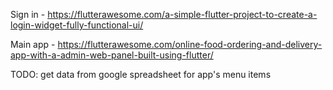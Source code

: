 Sign in - https://flutterawesome.com/a-simple-flutter-project-to-create-a-login-widget-fully-functional-ui/

Main app - https://flutterawesome.com/online-food-ordering-and-delivery-app-with-a-admin-web-panel-built-using-flutter/

TODO: get data from google spreadsheet for app's menu items
